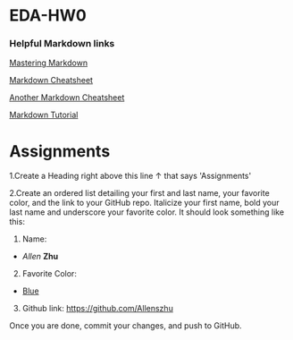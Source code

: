 # EDA-HW0

### Helpful Markdown links
[Mastering Markdown](https://guides.github.com/features/mastering-markdown/)

[Markdown Cheatsheet](https://github.com/adam-p/markdown-here/wiki/Markdown-Cheatsheet)

[Another Markdown Cheatsheet](https://guides.github.com/pdfs/markdown-cheatsheet-online.pdf)

[Markdown Tutorial](https://www.markdowntutorial.com/)


<h1>Assignments</h1>

1.Create a Heading right above this line &uarr; that says 'Assignments' 

2.Create an ordered list detailing your first and last name, your favorite color, and the link to your GitHub repo. 
Italicize your first name, bold your last name and underscore your favorite color.
It should look something like this: 


1. Name:
  * <i>Allen</i> <b>Zhu</b>
2. Favorite Color:
  * <u>Blue</u>
3. Github link: https://github.com/Allenszhu   
 
Once you are done, commit your changes, and push to GitHub. 